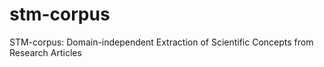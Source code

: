 # stm-corpus
STM-corpus: Domain-independent Extraction of Scientific Concepts from Research Articles
